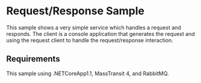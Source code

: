 # Request/Response Sample

This sample shows a very simple service which handles a request and responds. The client is a console application that generates the request and using the request client to handle the request/response interaction.

## Requirements

This sample using .NETCoreApp1.1, MassTransit 4, and RabbitMQ.
